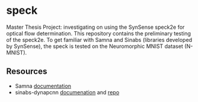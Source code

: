 # speck
Master Thesis Project: investigating on using the SynSense speck2e for optical flow determination.
This repository contains the preliminary testing of the speck2e. To get familiar with Samna and Sinabs (libraries developed by SynSense), the speck is tested on the Neuromorphic MNIST dataset (N-MNIST).

## Resources
- Samna [documentation](https://synsense-sys-int.gitlab.io/samna/index.html)
- sinabs-dynapcnn [documenation](https://synsense-sys-int.gitlab.io/samna/index.html) and [repo](https://gitlab.com/synsense/sinabs-dynapcnn)
